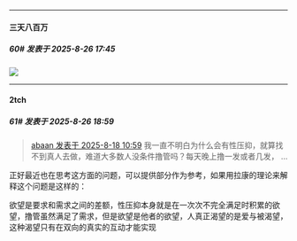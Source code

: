 ﻿
*****

####  三天八百万  
##### 60#       发表于 2025-8-26 17:45

<img src="https://p.sda1.dev/26/31b70f246a802f35bb75dbd90a69862c/image.jpg" referrerpolicy="no-referrer">


*****

####  2tch  
##### 61#       发表于 2025-8-26 18:59

<blockquote><a href="httphttps://stage1st.com/2b/forum.php?mod=redirect&amp;goto=findpost&amp;pid=68282235&amp;ptid=2259298" target="_blank">abaan 发表于 2025-8-18 10:59</a>
我一直不明白为什么会有性压抑，就算找不到真人去做，难道大多数人没条件撸管吗？每天晚上撸一发或者几发， ...</blockquote>
正好最近也在思考这方面的问题，可以提供部分作为参考，如果用拉康的理论来解释这个问题是这样的：

欲望是要求和需求之间的差额，性压抑本身就是在一次次不完全满足时积累的欲望，撸管虽然满足了需求，但是欲望是他者的欲望，人真正渴望的是爱与被渴望，这种渴望只有在双向的真实的互动才能实现

